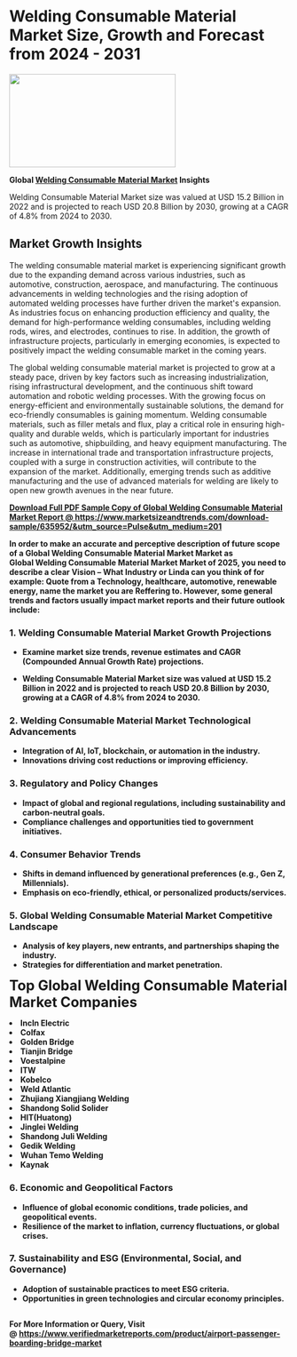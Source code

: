 <H1>Welding Consumable Material Market Size, Growth and Forecast from 2024 - 2031</H1><img class="aligncenter size-medium wp-image-584254" src="https://thirdeyenews.in/wp-content/uploads/2024/09/Global-Market-Research-300x168.jpeg" alt="" width="300" height="168" /><p><strong>Global&nbsp;<a href="https://www.marketsizeandtrends.com/download-sample/635952/&amp;utm_source=Pulse&amp;utm_medium=201">Welding Consumable Material Market</a> Insights</strong></p><p>Welding Consumable Material Market size was valued at USD 15.2 Billion in 2022 and is projected to reach USD 20.8 Billion by 2030, growing at a CAGR of 4.8% from 2024 to 2030.</p><p><h2>Market Growth Insights</h2> <p>The welding consumable material market is experiencing significant growth due to the expanding demand across various industries, such as automotive, construction, aerospace, and manufacturing. The continuous advancements in welding technologies and the rising adoption of automated welding processes have further driven the market's expansion. As industries focus on enhancing production efficiency and quality, the demand for high-performance welding consumables, including welding rods, wires, and electrodes, continues to rise. In addition, the growth of infrastructure projects, particularly in emerging economies, is expected to positively impact the welding consumable market in the coming years.</p> <p><strong><a href="#"></a></strong></p> <p>The global welding consumable material market is projected to grow at a steady pace, driven by key factors such as increasing industrialization, rising infrastructural development, and the continuous shift toward automation and robotic welding processes. With the growing focus on energy-efficient and environmentally sustainable solutions, the demand for eco-friendly consumables is gaining momentum. Welding consumable materials, such as filler metals and flux, play a critical role in ensuring high-quality and durable welds, which is particularly important for industries such as automotive, shipbuilding, and heavy equipment manufacturing. The increase in international trade and transportation infrastructure projects, coupled with a surge in construction activities, will contribute to the expansion of the market. Additionally, emerging trends such as additive manufacturing and the use of advanced materials for welding are likely to open new growth avenues in the near future.</p> <p><strong><a href="#"></p><p><span class=""><strong>Download Full PDF Sample Copy of Global Welding Consumable Material Market Report</strong> @ <a href="https://www.marketsizeandtrends.com/download-sample/635952/&amp;utm_source=Pulse&amp;utm_medium=201" target="_blank">https://www.marketsizeandtrends.com/download-sample/635952/&amp;utm_source=Pulse&amp;utm_medium=201</a></span></p><p>In order to make an accurate and perceptive description of future scope of a Global&nbsp;Welding Consumable Material Market Market as Global&nbsp;Welding Consumable Material Market Market of 2025, you need to describe a clear Vision &ndash; What Industry or Linda can you think of for example: Quote from a Technology, healthcare, automotive, renewable energy, name the market you are Reffering to. However, some general trends and factors usually impact market reports and their future outlook include:</p><h3>1.&nbsp;<strong>Welding Consumable Material Market Growth Projections</strong></h3><ul><li>Examine market size trends, revenue estimates and CAGR (Compounded Annual Growth Rate) projections.</li><li><p>Welding Consumable Material Market size was valued at USD 15.2 Billion in 2022 and is projected to reach USD 20.8 Billion by 2030, growing at a CAGR of 4.8% from 2024 to 2030.</p></li></ul><h3>2.&nbsp;<strong>Welding Consumable Material Market Technological Advancements</strong></h3><ul><li>Integration of AI, IoT, blockchain, or automation in the industry.</li><li>Innovations driving cost reductions or improving efficiency.</li></ul><h3>3.&nbsp;<strong>Regulatory and Policy Changes</strong></h3><ul><li>Impact of global and regional regulations, including sustainability and carbon-neutral goals.</li><li>Compliance challenges and opportunities tied to government initiatives.</li></ul><h3>4.&nbsp;<strong>Consumer Behavior Trends</strong></h3><ul><li>Shifts in demand influenced by generational preferences (e.g., Gen Z, Millennials).</li><li>Emphasis on eco-friendly, ethical, or personalized products/services.</li></ul><h3>5.&nbsp;<strong>Global Welding Consumable Material Market Competitive Landscape</strong></h3><ul><li>Analysis of key players, new entrants, and partnerships shaping the industry.</li><li>Strategies for differentiation and market penetration.</li></ul><p data-pm-slice="1 1 []"><span style="color: inherit; font-family: inherit; font-size: 25px;">Top Global Welding Consumable Material Market Companies</span></p><div class="" data-test-id=""><p><li> Incln Electric</li><li> Colfax</li><li> Golden Bridge</li><li> Tianjin Bridge</li><li> Voestalpine</li><li> ITW</li><li> Kobelco</li><li> Weld Atlantic</li><li> Zhujiang Xiangjiang Welding</li><li> Shandong Solid Solider</li><li> HIT(Huatong)</li><li> Jinglei Welding</li><li> Shandong Juli Welding</li><li> Gedik Welding</li><li> Wuhan Temo Welding</li><li> Kaynak</li></p></div><h3>6.&nbsp;<strong>Economic and Geopolitical Factors</strong></h3><ul><li>Influence of global economic conditions, trade policies, and geopolitical events.</li><li>Resilience of the market to inflation, currency fluctuations, or global crises.</li></ul><h3>7.&nbsp;<strong>Sustainability and ESG (Environmental, Social, and Governance)</strong></h3><ul><li>Adoption of sustainable practices to meet ESG criteria.</li><li>Opportunities in green technologies and circular economy principles.</li></ul><h2><strong style="font-size: 14px;">For More Information or Query, Visit @&nbsp;</strong><a style="background-color: #ffffff; font-size: 14px;" href="https://www.marketsizeandtrends.com/report/welding-consumable-material-market/" target="_blank">https://www.verifiedmarketreports.com/product/airport-passenger-boarding-bridge-market</a></h2>
